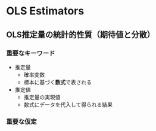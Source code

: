 # OLS Estimators

## OLS推定量の統計的性質（期待値と分散）

### 重要なキーワード

* 推定量
  * 確率変数
  * 標本に基づく**数式**で表される
* 推定値
  * 推定量の実現値
  * 数式にデータを代入して得られる結果

### 重要な仮定

